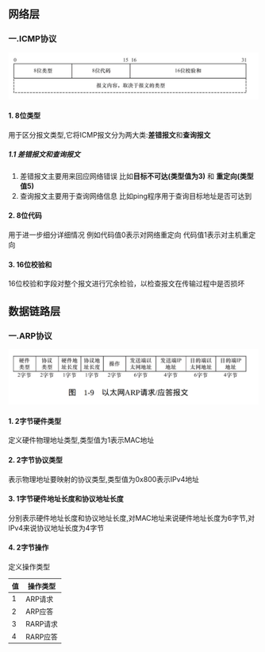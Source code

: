 ## 网络层

### 一.ICMP协议
![ICMP协议报文格式](Images/ICMP.png)
#### 1. 8位类型
用于区分报文类型,它将ICMP报文分为两大类:**差错报文**和**查询报文**
##### 1.1 差错报文和查询报文
1. 差错报文主要用来回应网络错误 比如**目标不可达(类型值为3)** 和 **重定向(类型值5)**
2. 查询报文主要用于查询网络信息 比如ping程序用于查询目标地址是否可达到
#### 2. 8位代码
用于进一步细分详细情况 例如代码值0表示对网络重定向 代码值1表示对主机重定向
#### 3. 16位校验和
16位校验和字段对整个报文进行冗余检验，以检查报文在传输过程中是否损坏

## 数据链路层

### 一.ARP协议
![ARP协议报文格式](./Images/ARP报文格式.png)

#### 1. 2字节硬件类型
定义硬件物理地址类型,类型值为1表示MAC地址
#### 2. 2字节协议类型
表示物理地址要映射的协议类型,类型值为0x800表示IPv4地址
#### 3. 1字节硬件地址长度和协议地址长度
分别表示硬件地址长度和协议地址长度,对MAC地址来说硬件地址长度为6字节,对IPv4来说协议地址长度为4字节
#### 4. 2字节操作
定义操作类型

|值|操作类型|
|--|-------|
|1|ARP请求|
|2|ARP应答|
|3|RARP请求|
|4|RARP应答|

